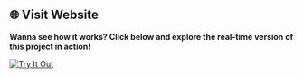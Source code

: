 ## 🌐 Visit Website  

**Wanna see how it works? Click below and explore the real-time version of this project in action!**

[![Try It Out](https://cdn-icons-png.flaticon.com/128/14018/14018663.png)](https://qrcodegenrator-sivakumar.netlify.app/)

